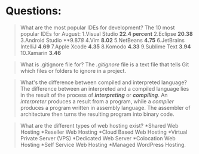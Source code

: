 # Questions:

> What are the most popular IDEs for development?
The 10 most popular IDEs for August:
1.Visual Studio **22.4 percent**
2.Eclipse **20.38**
3.Android Studio **9.87*8*
4.Vim **8.02** 
5.NetBeans **4.75**
6.JetBrains IntelliJ **4.69**
7.Apple Xcode **4.35**
8.Komodo **4.33**
9.Sublime Text **3.94**
10.Xamarin **3.46**

> What is .gitignore file for?
The *.gitignore* file is a text file that tells Git which files or folders to ignore in a project.

> What's the difference between compiled and interpreted language?
The difference between an interpreted and a compiled language lies in the result of the process of ***interpreting*** or ***compiling***. An *interpreter* produces a result from a program, while a *compiler* produces a program written in assembly language. The assembler of architecture then turns the resulting program into binary code.

> What are the different types of web hosting exist?
*Shared Web Hosting
*Reseller Web Hosting
*Cloud Based Web Hosting
*Virtual Private Server (VPS)
*Dedicated Web Server
*Colocation Web Hosting
*Self Service Web Hosting
*Managed WordPress Hosting.